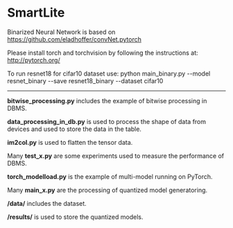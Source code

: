 # SmartLite
Binarized Neural Network is based on https://github.com/eladhoffer/convNet.pytorch

Please install torch and torchvision by following the instructions at: http://pytorch.org/

To run resnet18 for cifar10 dataset use: python main_binary.py --model resnet_binary --save resnet18_binary --dataset cifar10

------

**bitwise_processing.py** includes the example of bitwise processing in DBMS.

**data_processing_in_db.py** is used to process the shape of data from devices and used to store the data in the table.

**im2col.py** is used to flatten the tensor data.

Many **test_x.py** are some experiments used to measure the performance of DBMS.

**torch_modelload.py** is the example of multi-model running on PyTorch.

Many **main_x.py** are the processing of quantized model generatoring.

**/data/** includes the dataset.

**/results/** is used to store the quantized models.



